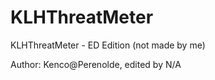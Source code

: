 # KLHThreatMeter
KLHThreatMeter - ED Edition (not made by me)

Author: Kenco@Perenolde, edited by N/A
